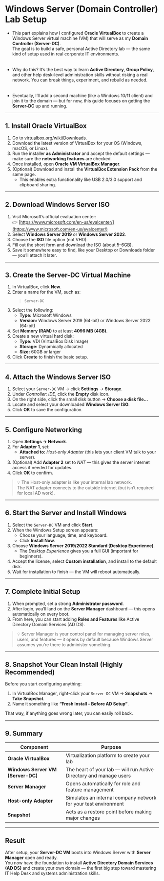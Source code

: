 # Windows Server (Domain Controller) Lab Setup

- This part explains how I configured **Oracle VirtualBox** to create a Windows Server virtual machine (VM) that will serve as my **Domain Controller (Server-DC)**.  
  The goal is to build a safe, personal Active Directory lab — the same kind of setup used in real corporate IT environments.  
<br><br>
- Why do this? It’s the best way to learn **Active Directory**, **Group Policy**, and other help desk-level administration skills without risking a real network. You can break things, experiment, and rebuild as needed.  
<br><br>
- Eventually, I’ll add a second machine (like a Windows 10/11 client) and join it to the domain — but for now, this guide focuses on getting the **Server-DC** up and running.  

---

## 1. Install Oracle VirtualBox

1. Go to [virtualbox.org/wiki/Downloads](https://www.virtualbox.org/wiki/Downloads).  
2. Download the latest version of VirtualBox for your OS (Windows, macOS, or Linux).  
3. Run the installer **as Administrator** and accept the default settings — make sure the **networking features** are checked.  
4. Once installed, open **Oracle VM VirtualBox Manager**.  
5. (Optional) Download and install the **VirtualBox Extension Pack** from the same page.  
   - This enables extra functionality like USB 2.0/3.0 support and clipboard sharing.  

---

## 2. Download Windows Server ISO

1. Visit Microsoft’s official evaluation center:  
   👉 [https://www.microsoft.com/en-us/evalcenter/](https://www.microsoft.com/en-us/evalcenter/)  
2. Select **Windows Server 2019** or **Windows Server 2022**.  
3. Choose the **ISO** file option (not VHD).  
4. Fill out the short form and download the ISO (about 5–6GB).  
5. Save it somewhere easy to find, like your Desktop or Downloads folder — you’ll attach it later.

---

## 3. Create the Server-DC Virtual Machine

1. In VirtualBox, click **New**.  
2. Enter a name for the VM, such as:  
   > `Server-DC`  
3. Select the following:  
   - **Type:** Microsoft Windows  
   - **Version:** Windows Server 2019 (64-bit) or Windows Server 2022 (64-bit)  
4. Set **Memory (RAM)** to at least **4096 MB (4GB)**.  
5. Create a new virtual hard disk:  
   - **Type:** VDI (VirtualBox Disk Image)  
   - **Storage:** Dynamically allocated  
   - **Size:** 60GB or larger  
6. Click **Create** to finish the basic setup.

---

## 4. Attach the Windows Server ISO

1. Select your `Server-DC` VM → click **Settings** → **Storage**.  
2. Under *Controller: IDE*, click the **Empty** disk icon.  
3. On the right side, click the small disk button → **Choose a disk file...**  
4. Locate and select your downloaded **Windows Server ISO**.  
5. Click **OK** to save the configuration.  

---

## 5. Configure Networking

1. Open **Settings → Network**.  
2. For **Adapter 1**, set:  
   - **Attached to:** *Host-only Adapter* (this lets your client VM talk to your server).  
3. (Optional) Add **Adapter 2** set to *NAT* — this gives the server internet access if needed for updates.  
4. Click **OK** to confirm.  

> 💡 The Host-only adapter is like your internal lab network.  
> The NAT adapter connects to the outside internet (but isn’t required for local AD work).

---

## 6. Start the Server and Install Windows

1. Select the `Server-DC` VM and click **Start**.  
2. When the Windows Setup screen appears:  
   - Choose your language, time, and keyboard.  
   - Click **Install Now**.  
3. Choose **Windows Server 2019/2022 Standard (Desktop Experience)**.  
   - The *Desktop Experience* gives you a full GUI (important for beginners).  
4. Accept the license, select **Custom installation**, and install to the default disk.  
5. Wait for installation to finish — the VM will reboot automatically.  

---

## 7. Complete Initial Setup

1. When prompted, set a strong **Administrator password**.  
2. After login, you’ll land on the **Server Manager** dashboard — this opens automatically on every boot.  
3. From here, you can start adding **Roles and Features** like Active Directory Domain Services (AD DS).  

> 💡 Server Manager is your control panel for managing server roles, users, and features — it opens by default because Windows Server assumes you’re there to administer something.

---

## 8. Snapshot Your Clean Install (Highly Recommended)

Before you start configuring anything:  

1. In VirtualBox Manager, right-click your `Server-DC` VM → **Snapshots** → **Take Snapshot**.  
2. Name it something like **“Fresh Install - Before AD Setup”**.  

That way, if anything goes wrong later, you can easily roll back.

---

## 9. Summary

| Component | Purpose |
|------------|----------|
| **Oracle VirtualBox** | Virtualization platform to create your lab |
| **Windows Server VM (Server-DC)** | The heart of your lab — will run Active Directory and manage users |
| **Server Manager** | Opens automatically for role and feature management |
| **Host-only Adapter** | Simulates an internal company network for your test environment |
| **Snapshot** | Acts as a restore point before making major changes |

---

## Result

After setup, your **Server-DC VM** boots into Windows Server with **Server Manager** open and ready.  
You now have the foundation to install **Active Directory Domain Services (AD DS)** and create your own domain — the first big step toward mastering IT Help Desk and systems administration skills.

